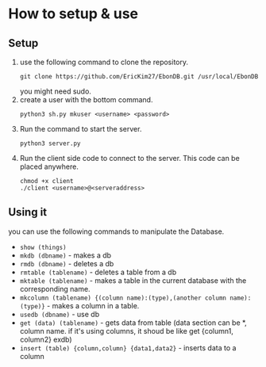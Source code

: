 # How to setup & use
## Setup

 1. use the following command to clone the repository.
    ```
    git clone https://github.com/EricKim27/EbonDB.git /usr/local/EbonDB
    ```
    you might need sudo.
 2. create a user with the bottom command.
    ```
    python3 sh.py mkuser <username> <password>
    ```
 3. Run the command to start the server.
    ```
    python3 server.py
    ```
 4. Run the client side code to connect to the server. This code can be placed anywhere.
    ```
    chmod +x client
    ./client <username>@<serveraddress>
    ```
## Using it

you can use the following commands to manipulate the Database.

  * ``` show (things) ```
  * ``` mkdb (dbname) ``` - makes a db
  * ``` rmdb (dbname) ``` - deletes a db
  * ``` rmtable (tablename) ``` - deletes a table from a db
  * ``` mktable (tablename) ``` - makes a table in the current database with the corresponding name.
  * ```mkcolumn (tablename) {(column name):(type),(another column name):(type)}``` - makes a column in a table.
  * ```usedb (dbname)``` - use db
  * ```get (data) (tablename)``` - gets data from table (data section can be *, column name. if it's using columns, it shoud be like get {column1, column2} exdb)
  * ```insert (table) {column,column} {data1,data2}``` - inserts data to a column
